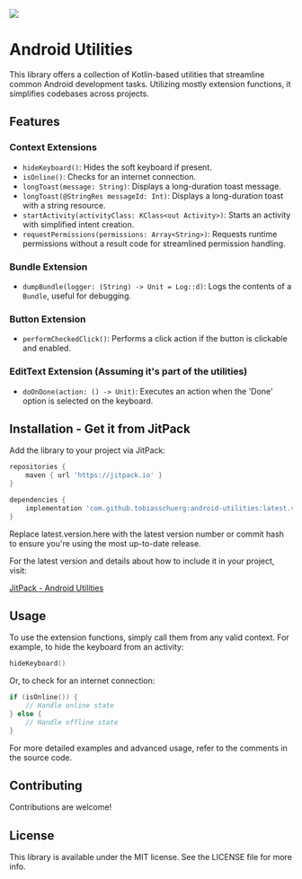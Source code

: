 [![](https://jitpack.io/v/tobiasschuerg/android-utilities.svg)](https://jitpack.io/#tobiasschuerg/android-utilities)

# Android Utilities

This library offers a collection of Kotlin-based utilities that streamline common Android
development tasks. Utilizing mostly extension functions, it simplifies codebases across projects.

## Features

### Context Extensions

- `hideKeyboard()`: Hides the soft keyboard if present.
- `isOnline()`: Checks for an internet connection.
- `longToast(message: String)`: Displays a long-duration toast message.
- `longToast(@StringRes messageId: Int)`: Displays a long-duration toast with a string resource.
- `startActivity(activityClass: KClass<out Activity>)`: Starts an activity with simplified intent
  creation.
- `requestPermissions(permissions: Array<String>)`: Requests runtime permissions without a result
  code for streamlined permission handling.

### Bundle Extension

- `dumpBundle(logger: (String) -> Unit = Log::d)`: Logs the contents of a `Bundle`, useful for
  debugging.

### Button Extension

- `performCheckedClick()`: Performs a click action if the button is clickable and enabled.

### EditText Extension (Assuming it's part of the utilities)

- `doOnDone(action: () -> Unit)`: Executes an action when the 'Done' option is selected on the
  keyboard.

## Installation - Get it from JitPack

Add the library to your project via JitPack:

```gradle
repositories {
    maven { url 'https://jitpack.io' }
}

dependencies {
    implementation 'com.github.tobiasschuerg:android-utilities:latest.version.here'
}
```

Replace latest.version.here with the latest version number or commit hash to ensure you're using the
most up-to-date release.

For the latest version and details about how to include it in your project, visit:

[JitPack - Android Utilities](https://jitpack.io/#tobiasschuerg/android-utilities)

## Usage

To use the extension functions, simply call them from any valid context. For example, to hide the
keyboard from an activity:

```kotlin
hideKeyboard()
```

Or, to check for an internet connection:

```kotlin
if (isOnline()) {
    // Handle online state
} else {
    // Handle offline state
}
```

For more detailed examples and advanced usage, refer to the comments in the source code.

## Contributing

Contributions are welcome!

## License

This library is available under the MIT license. See the LICENSE file for more info.
